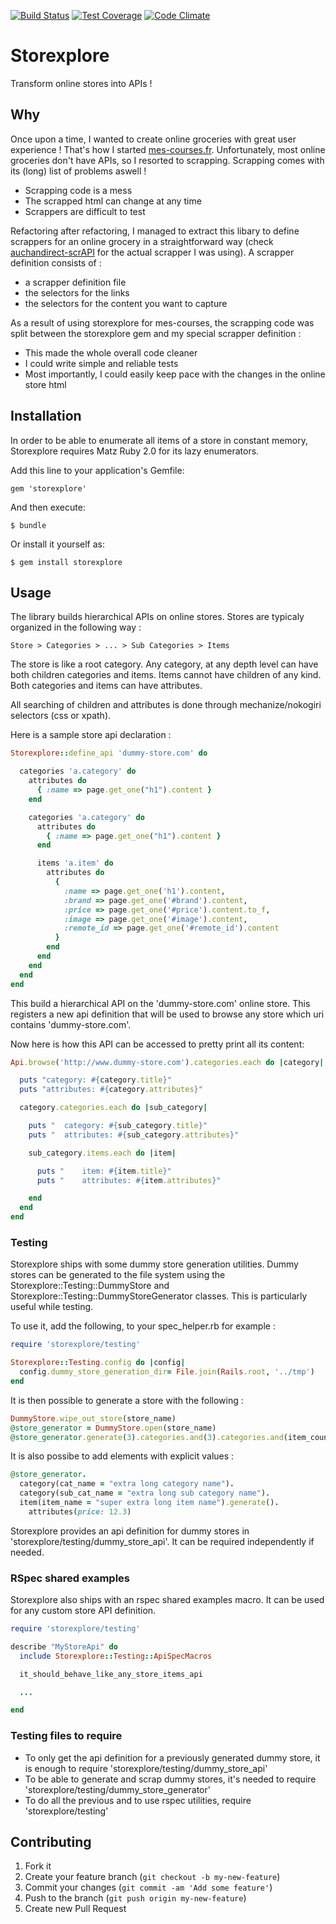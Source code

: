 [![Build Status](https://travis-ci.org/philou/storexplore.svg?branch=master)](https://travis-ci.org/philou/storexplore) [![Test Coverage](https://codeclimate.com/github/philou/storexplore/badges/coverage.svg)](https://codeclimate.com/github/philou/storexplore) [![Code Climate](https://codeclimate.com/github/philou/storexplore/badges/gpa.svg)](https://codeclimate.com/github/philou/storexplore)

# Storexplore

Transform online stores into APIs !

## Why
Once upon a time, I wanted to create online groceries with great user experience ! That's how I started [mes-courses.fr](https://github.com/philou/mes-courses). Unfortunately, most online groceries don't have APIs, so I resorted to scrapping. Scrapping comes with its (long) list of problems aswell !

* Scrapping code is a mess
* The scrapped html can change at any time
* Scrappers are difficult to test

Refactoring after refactoring, I managed to extract this libary  to define scrappers for an online grocery in a straightforward way (check [auchandirect-scrAPI](https://github.com/philou/auchandirect-scrAPI) for the actual scrapper I was using). A scrapper definition consists of :

* a scrapper definition file
* the selectors for the links
* the selectors for the content you want to capture

As a result of using storexplore for mes-courses, the scrapping code was split between the storexplore gem and my special scrapper definition :

* This made the whole overall code cleaner
* I could write simple and reliable tests
* Most importantly, I could easily keep pace with the changes in the online store html

## Installation

In order to be able to enumerate all items of a store in constant memory,
Storexplore requires Matz Ruby 2.0 for its lazy enumerators.

Add this line to your application's Gemfile:

    gem 'storexplore'

And then execute:

    $ bundle

Or install it yourself as:

    $ gem install storexplore

## Usage

The library builds hierarchical APIs on online stores. Stores are typicaly
organized in the following way :

    Store > Categories > ... > Sub Categories > Items

The store is like a root category. Any category, at any depth level can have
both children categories and items. Items cannot have children of any kind.
Both categories and items can have attributes.

All searching of children and attributes is done through mechanize/nokogiri
selectors (css or xpath).

Here is a sample store api declaration :

```ruby
Storexplore::define_api 'dummy-store.com' do

  categories 'a.category' do
    attributes do
      { :name => page.get_one("h1").content }
    end

    categories 'a.category' do
      attributes do
        { :name => page.get_one("h1").content }
      end

      items 'a.item' do
        attributes do
          {
            :name => page.get_one('h1').content,
            :brand => page.get_one('#brand').content,
            :price => page.get_one('#price').content.to_f,
            :image => page.get_one('#image').content,
            :remote_id => page.get_one('#remote_id').content
          }
        end
      end
    end
  end
end
```

This build a hierarchical API on the 'dummy-store.com' online store. This
registers a new api definition that will be used to browse any store which
uri contains 'dummy-store.com'.

Now here is how this API can be accessed to pretty print all its content:

```ruby
Api.browse('http://www.dummy-store.com').categories.each do |category|

  puts "category: #{category.title}"
  puts "attributes: #{category.attributes}"

  category.categories.each do |sub_category|

    puts "  category: #{sub_category.title}"
    puts "  attributes: #{sub_category.attributes}"

    sub_category.items.each do |item|

      puts "    item: #{item.title}"
      puts "    attributes: #{item.attributes}"

    end
  end
end
```

### Testing

Storexplore ships with some dummy store generation utilities. Dummy stores can
be generated to the file system using the Storexplore::Testing::DummyStore and
Storexplore::Testing::DummyStoreGenerator classes. This is particularly useful
while testing.

To use it, add the following, to your spec_helper.rb for example :

```ruby
require 'storexplore/testing'

Storexplore::Testing.config do |config|
  config.dummy_store_generation_dir= File.join(Rails.root, '../tmp')
end
```

It is then possible to generate a store with the following :

```ruby
DummyStore.wipe_out_store(store_name)
@store_generator = DummyStore.open(store_name)
@store_generator.generate(3).categories.and(3).categories.and(item_count).items
```

It is also possibe to add elements with explicit values :

```ruby
@store_generator.
  category(cat_name = "extra long category name").
  category(sub_cat_name = "extra long sub category name").
  item(item_name = "super extra long item name").generate().
    attributes(price: 12.3)
```

Storexplore provides an api definition for dummy stores in
'storexplore/testing/dummy_store_api'. It can be required independently if
needed.

### RSpec shared examples

Storexplore also ships with an rspec shared examples macro. It can be used for
any custom store API definition.

```ruby
require 'storexplore/testing'

describe "MyStoreApi" do
  include Storexplore::Testing::ApiSpecMacros

  it_should_behave_like_any_store_items_api

  ...

end
```

### Testing files to require

* To only get the api definition for a previously generated dummy store, it is enough to require 'storexplore/testing/dummy_store_api'
* To be able to generate and scrap dummy stores, it's needed to require 'storexplore/testing/dummy_store_generator'
* To do all the previous and to use rspec utilities, require 'storexplore/testing'

## Contributing

1. Fork it
2. Create your feature branch (`git checkout -b my-new-feature`)
3. Commit your changes (`git commit -am 'Add some feature'`)
4. Push to the branch (`git push origin my-new-feature`)
5. Create new Pull Request
